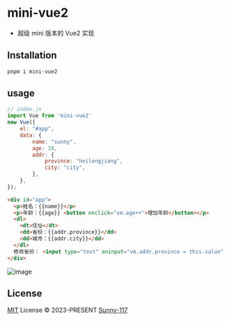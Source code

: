 # mini-vue2

- 超级 mini 版本的 Vue2 实现

## Installation

```bash
pnpm i mini-vue2
```

## usage

```js
// index.js
import Vue from 'mini-vue2'
new Vue({
    el: "#app",
    data: {
        name: "sunny",
        age: 18,
        addr: {
            province: "heilongjiang",
            city: "city",
        },
    },
});
```

```html
<div id="app">
  <p>姓名：{{name}}</p>
  <p>年龄：{{age}} <button onclick="vm.age++">增加年龄</button></p>
  <dl>
    <dt>住址</dt>
    <dd>省份：{{addr.province}}</dd>
    <dd>城市：{{addr.city}}</dd>
  </dl>
  修改省份： <input type="text" oninput="vm.addr.province = this.value" />
</div>
```

![image](https://github.com/Sunny-117/mini-vue2/assets/73089592/cae4e691-fc7f-466c-b6e1-4a98970871a7)


## License

[MIT](./LICENSE) License © 2023-PRESENT [Sunny-117](https://github.com/Sunny-117)
